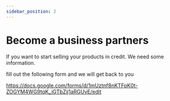 ```yaml
---
sidebar_position: 2
---
```


# Become a business partners

If you want to start selling your products in credit. We need some information.

fill out the following form and we will get back to you

https://docs.google.com/forms/d/1mUztnf8nKTFpK0t-ZOGYM4WG9tqK_jGTbZij1aRGUyE/edit
